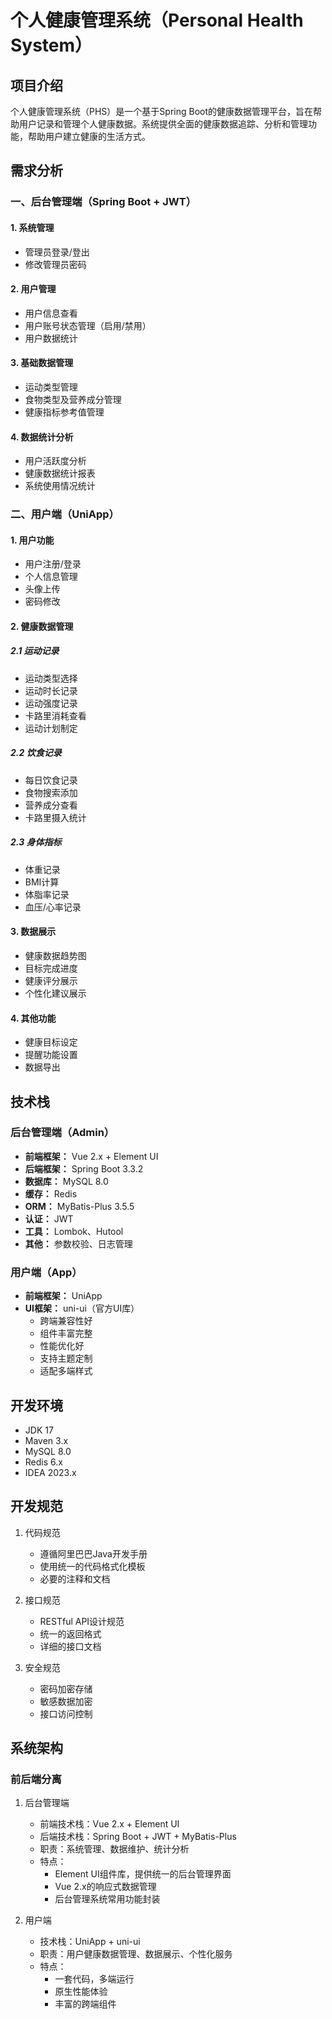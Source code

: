 # 个人健康管理系统（Personal Health System）

## 项目介绍
个人健康管理系统（PHS）是一个基于Spring Boot的健康数据管理平台，旨在帮助用户记录和管理个人健康数据。系统提供全面的健康数据追踪、分析和管理功能，帮助用户建立健康的生活方式。

## 需求分析

### 一、后台管理端（Spring Boot + JWT）
#### 1. 系统管理
- 管理员登录/登出
- 修改管理员密码

#### 2. 用户管理
- 用户信息查看
- 用户账号状态管理（启用/禁用）
- 用户数据统计

#### 3. 基础数据管理
- 运动类型管理
- 食物类型及营养成分管理
- 健康指标参考值管理

#### 4. 数据统计分析
- 用户活跃度分析
- 健康数据统计报表
- 系统使用情况统计

### 二、用户端（UniApp）
#### 1. 用户功能
- 用户注册/登录
- 个人信息管理
- 头像上传
- 密码修改

#### 2. 健康数据管理
##### 2.1 运动记录
- 运动类型选择
- 运动时长记录
- 运动强度记录
- 卡路里消耗查看
- 运动计划制定

##### 2.2 饮食记录
- 每日饮食记录
- 食物搜索添加
- 营养成分查看
- 卡路里摄入统计

##### 2.3 身体指标
- 体重记录
- BMI计算
- 体脂率记录
- 血压/心率记录

#### 3. 数据展示
- 健康数据趋势图
- 目标完成进度
- 健康评分展示
- 个性化建议展示

#### 4. 其他功能
- 健康目标设定
- 提醒功能设置
- 数据导出

## 技术栈
### 后台管理端（Admin）
- **前端框架：** Vue 2.x + Element UI
- **后端框架：** Spring Boot 3.3.2
- **数据库：** MySQL 8.0
- **缓存：** Redis
- **ORM：** MyBatis-Plus 3.5.5
- **认证：** JWT
- **工具：** Lombok、Hutool
- **其他：** 参数校验、日志管理

### 用户端（App）
- **前端框架：** UniApp
- **UI框架：** uni-ui（官方UI库）
  - 跨端兼容性好
  - 组件丰富完整
  - 性能优化好
  - 支持主题定制
  - 适配多端样式

## 开发环境
- JDK 17
- Maven 3.x
- MySQL 8.0
- Redis 6.x
- IDEA 2023.x

## 开发规范
1. 代码规范
   - 遵循阿里巴巴Java开发手册
   - 使用统一的代码格式化模板
   - 必要的注释和文档

2. 接口规范
   - RESTful API设计规范
   - 统一的返回格式
   - 详细的接口文档

3. 安全规范
   - 密码加密存储
   - 敏感数据加密
   - 接口访问控制

## 系统架构
### 前后端分离
1. 后台管理端
   - 前端技术栈：Vue 2.x + Element UI
   - 后端技术栈：Spring Boot + JWT + MyBatis-Plus
   - 职责：系统管理、数据维护、统计分析
   - 特点：
     - Element UI组件库，提供统一的后台管理界面
     - Vue 2.x的响应式数据管理
     - 后台管理系统常用功能封装

2. 用户端
   - 技术栈：UniApp + uni-ui
   - 职责：用户健康数据管理、数据展示、个性化服务
   - 特点：
     - 一套代码，多端运行
     - 原生性能体验
     - 丰富的跨端组件